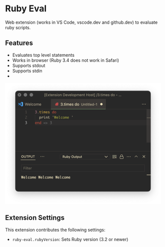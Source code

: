 # Ruby Eval

Web extension (works in VS Code, vscode.dev and github.dev) to evaluate ruby scripts.

## Features

- Evaluates top level statements
- Works in browser (Ruby 3.4 does not work in Safari)
- Supports stdout
- Supports stdin
-

![Feature demonstration](./images/feature.png)

## Extension Settings

This extension contributes the following settings:

* `ruby-eval.rubyVersion`: Sets Ruby version (3.2 or newer)
